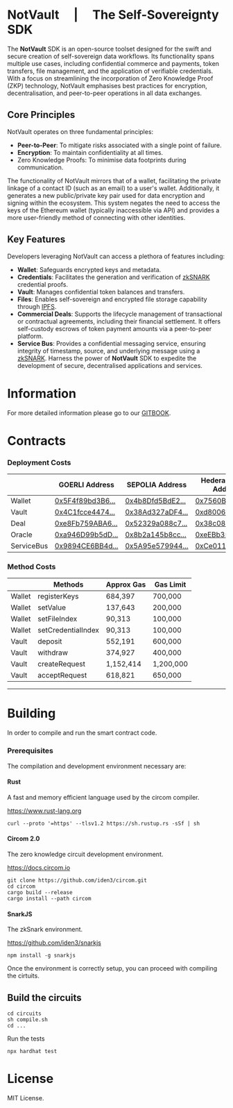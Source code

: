 # NotVault &nbsp; &nbsp; | &nbsp; &nbsp; The Self-Sovereignty SDK

The **NotVault** SDK is an open-source toolset designed for the swift and secure creation of self-sovereign data workflows. Its functionality spans multiple use cases, including confidential commerce and payments, token transfers, file management, and the application of verifiable credentials.
With a focus on streamlining the incorporation of Zero Knowledge Proof (ZKP) technology, NotVault emphasises best practices for encryption, decentralisation, and peer-to-peer operations in all data exchanges.

## Core Principles
NotVault operates on three fundamental principles:
- **Peer-to-Peer**: To mitigate risks associated with a single point of failure.
- **Encryption**: To maintain confidentiality at all times.
- Zero Knowledge Proofs: To minimise data footprints during communication.

The functionality of NotVault mirrors that of a wallet, facilitating the private linkage of a contact ID (such as an email) to a user's wallet. Additionally, it generates a new public/private key pair used for data encryption and signing within the ecosystem. This system negates the need to access the keys of the Ethereum wallet (typically inaccessible via API) and provides a more user-friendly method of connecting with other identities.

## Key Features
Developers leveraging NotVault can access a plethora of features including:
- **Wallet**: Safeguards encrypted keys and metadata.
- **Credentials**: Facilitates the generation and verification of [zkSNARK](https://en.wikipedia.org/wiki/Non-interactive_zero-knowledge_proof) credential proofs.
- **Vault**: Manages confidential token balances and transfers.
- **Files**: Enables self-sovereign and encrypted file storage capability through [IPFS](https://ipfs.tech).
- **Commercial Deals**: Supports the lifecycle management of transactional or contractual agreements, including their financial settlement. It offers self-custody escrows of token payment amounts via a peer-to-peer platform.
- **Service Bus**: Provides a confidential messaging service, ensuring integrity of timestamp, source, and underlying message using a [zkSNARK](https://en.wikipedia.org/wiki/Non-interactive_zero-knowledge_proof).
Harness the power of **NotVault** SDK to expedite the development of secure, decentralised applications and services.

# Information
For more detailed information please go to our [GITBOOK](https://docs.notcentralised.com).


# Contracts

### Deployment Costs
|            | GOERLI Address                                                                                     | SEPOLIA Address                                                                                     | Hedera Testnet Address                                                | Deployment Gas |
|------------|----------------------------------------------------------------------------------------------------|-----------------------------------------------------------------------------------------------------|-----------------------------------------------------------------------|----------------|
| Wallet     | [0x5F4f89bd3B6...](https://goerli.etherscan.io/address/0x5F4f89bd3B61740F2E8264FE9ff8e2Cdf295B2bF) | [0x4b8Dfd5BdE2...](https://sepolia.etherscan.io/address/0x4b8Dfd5BdE2907c9b45E5C392421DE5B31E88313) | [0x7560B900251...](https://hashscan.io/testnet/contract/0.0.14163364) | 1,162,239      |
| Vault      | [0x4C1fcce4474...](https://goerli.etherscan.io/address/0x4C1fcce4474CEA690Af57f08eE189CaC4f2e4721) | [0x38Ad327aDF4...](https://sepolia.etherscan.io/address/0x38Ad327aDF4c763C0686ED8DBc6fa45c7dAb29AE) | [0xd8006605Fea...](https://hashscan.io/testnet/contract/0.0.14163367) | 5,041,627      |
| Deal       | [0xe8Fb759ABA6...](https://goerli.etherscan.io/address/0xe8Fb759ABA61091700eBF85F35b866c751Ba6DD6) | [0x52329a088c7...](https://sepolia.etherscan.io/address/0x52329a088c7d8EBd368fe67a6d3966E3BB42A5BB) | [0x38c084eD2b8...](https://hashscan.io/testnet/contract/0.0.14163369) | 4,328,511      |
| Oracle     | [0xa946D99b5dD...](https://goerli.etherscan.io/address/0xa946D99b5dDdd21688AfBBF16c196052c93577Ba) | [0x8b2a145b8cc...](https://sepolia.etherscan.io/address/0x8b2a145b8ccdAfC79DDD3D6bE56Bd513a1e0AA49) | [0xeEBb3548334...](https://hashscan.io/testnet/contract/0.0.14163370) |   693,393      |
| ServiceBus | [0x9894CE6BB4d...](https://goerli.etherscan.io/address/0x9894CE6BB4dFdE24ACD6276D9CF4Fbd20d67d272) | [0x5A95e579944...](https://sepolia.etherscan.io/address/0x5A95e579944a53370c51760A2db3dF6b96b866F1) | [0xCe011732b40...](https://hashscan.io/testnet/contract/0.0.14195226) |   735,119      |


### Method Costs
|          | Methods            | Approx Gas | Gas Limit |
|----------|--------------------|------------|-----------|
| Wallet   | registerKeys       | 684,397    | 700,000   |
| Wallet   | setValue           | 137,643    | 200,000   |
| Wallet   | setFileIndex       | 90,313     | 100,000   |
| Wallet   | setCredentialIndex | 90,313     | 100,000   |
| Vault    | deposit            | 552,191    | 600,000   |
| Vault    | withdraw           | 374,927    | 400,000   |
| Vault    | createRequest      | 1,152,414  | 1,200,000 |
| Vault    | acceptRequest      | 618,821    | 650,000   |



----
# Building
In order to compile and run the smart contract code.

### Prerequisites
The compilation and development environment necessary are:
#### Rust
A fast and memory efficient language used by the circom compiler.

https://www.rust-lang.org
```shell
curl --proto '=https' --tlsv1.2 https://sh.rustup.rs -sSf | sh
```
#### Circom 2.0
The zero knowledge circuit development environment.

https://docs.circom.io
```shell
git clone https://github.com/iden3/circom.git
cd circom
cargo build --release
cargo install --path circom
```
#### SnarkJS
The zkSnark environment.

https://github.com/iden3/snarkjs
```shell
npm install -g snarkjs
```
Once the environment is correctly setup, you can proceed with compiling the cirtuits.
## Build the circuits

```shell
cd circuits
sh compile.sh
cd ...
```

Run the tests

```shell
npx hardhat test
```


# License

MIT License.